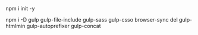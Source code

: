 npm i init -y

npm i -D gulp gulp-file-include  gulp-sass gulp-csso browser-sync del gulp-htmlmin gulp-autoprefixer gulp-concat

